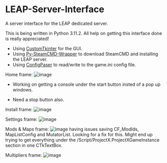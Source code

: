 # LEAP-Server-Interface
A server interface for the LEAP dedicated server.

This is being written in Python 3.11.2.
All help on getting this interface done is really appreciated!

- Using [CustomTkinter](https://github.com/TomSchimansky/CustomTkinter) for the GUI.
- Using [Py-SteamCMD-Wrapper](https://pypi.org/project/py-steamcmd-wrapper/) to download SteamCMD and installing the LEAP server.
- Using [ConfigPaser](https://docs.python.org/3/library/configparser.html) to read/write to the game.ini config file.

Home frame:
![image](https://user-images.githubusercontent.com/22444528/223866951-f6b3ea69-7b55-4861-aace-37ac02212637.png)
- Working on getting a console under the start button insted of a pop up windows.

- Need a stop button also.


Install frame:
![image](https://user-images.githubusercontent.com/22444528/223865610-7ac71d4b-663f-4c29-8419-a11cc5975bf7.png)


Settings frame:
![image](https://user-images.githubusercontent.com/22444528/223865662-4f267ed7-580d-4a3d-8334-802e5a38f9dd.png)


Mods & Maps frame:
![image](https://user-images.githubusercontent.com/22444528/223865711-a24a983b-34f8-42cf-a5fd-14f3e6eec06f.png)
having issues saving CF_ModIds, MapListConfig and MutatorList.
Looking for a fix for this.
Might end up trying to get everything under the /Script/ProjectX.ProjectXGameInstance section in one CTkTextBox.


Multipliers frame:
![image](https://user-images.githubusercontent.com/22444528/223865992-0bb1479e-28a2-4a7c-99c2-ec4c02de961c.png)

